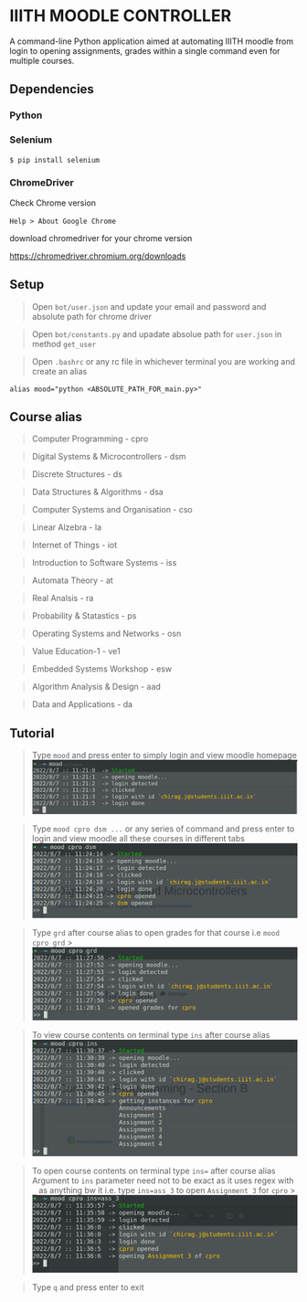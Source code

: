 # IIITH MOODLE CONTROLLER

A command-line Python application aimed at automating IIITH moodle from login to opening assignments, grades within a single command even for multiple courses.

## **Dependencies**

### **Python**

### **Selenium**

```
$ pip install selenium
```

### **ChromeDriver**

Check Chrome version

`Help > About Google Chrome`

download chromedriver for your chrome version

https://chromedriver.chromium.org/downloads

## **Setup**

> Open `bot/user.json` and update your email and password and absolute path for chrome driver

> Open `bot/constants.py` and upadate absolue path for `user.json` in method `get_user`

> Open `.bashrc` or any rc file in whichever terminal you are working and create an alias

```
alias mood="python <ABSOLUTE_PATH_FOR_main.py>"
```

## **Course alias**

> Computer Programming - cpro

> Digital Systems & Microcontrollers - dsm

> Discrete Structures - ds

> Data Structures & Algorithms - dsa

> Computer Systems and Organisation - cso

> Linear Alzebra - la

> Internet of Things - iot

> Introduction to Software Systems - iss

> Automata Theory - at

> Real Analsis - ra

> Probability & Statastics - ps

> Operating Systems and Networks - osn

> Value Education-1 - ve1

> Embedded Systems Workshop - esw

> Algorithm Analysis & Design - aad

> Data and Applications - da

## **Tutorial**

> Type `mood` and press enter to simply login and view moodle homepage  
> <img src="scr_img/sc1.png">

> Type `mood cpro dsm ...` or any series of command and press enter to login and view moodle all these courses in different tabs
> <img src="scr_img/sc_2.png">

> Type `grd` after course alias to open grades for that course i.e `mood cpro grd` > <img src="scr_img/sc3.png">

> To view course contents on terminal type `ins` after course alias
> <img src="scr_img/sc4.png">

> To open course contents on terminal type `ins=` after course alias
> Argument to `ins` parameter need not to be exact as it uses regex with `_` as anything bw it
> i.e. type `ins=ass_3` to open `Assignment 3` for `cpro` > <img src="scr_img/sc5.png">

> Type `q` and press enter to exit
